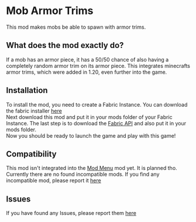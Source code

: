 # Mob Armor Trims
This mod makes mobs be able to spawn with armor trims.

## What does the mod exactly do?
If a mob has an armor piece, it has a 50/50 chance of also having a completely random armor trim on its armor piece. This integrates minecrafts armor trims, which were added in 1.20, even further into the game.

##  Installation
To install the mod, you need to create a Fabric Instance. You can download the fabric installer [here](https://fabricmc.net/use/installer/)<br/>
Next download this mod and put it in your mods folder of your Fabric Instance.
The last step is to download the [Fabric API](https://modrinth.com/mod/fabric-api/versions) and also put it in your mods folder. <br/>
Now you should be ready to launch the game and play with this game!

## Compatibility
This mod isn't integrated into the [Mod Menu](https://modrinth.com/mod/modmenu) mod yet. It is planned tho.<br/>
Currently there are no found incompatible mods. If you find any incompatible mod, please report it [here](https://github.com/Imajo24I/Mob-Armor-Trims-1.20.1/issues/new)

## Issues
If you have found any Issues, please report them [here](https://github.com/Imajo24I/Mob-Armor-Trims-1.20.1/issues/new)